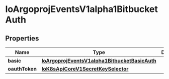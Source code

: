 
# IoArgoprojEventsV1alpha1BitbucketAuth

## Properties
Name | Type | Description | Notes
------------ | ------------- | ------------- | -------------
**basic** | [**IoArgoprojEventsV1alpha1BitbucketBasicAuth**](IoArgoprojEventsV1alpha1BitbucketBasicAuth.md) |  |  [optional]
**oauthToken** | [**IoK8sApiCoreV1SecretKeySelector**](IoK8sApiCoreV1SecretKeySelector.md) |  |  [optional]



